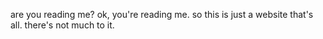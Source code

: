 are you reading me?
ok, you're reading me.
so this is just a website
that's all. there's not much to it.
